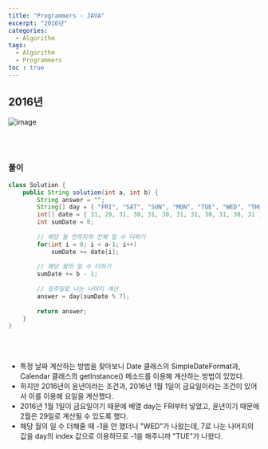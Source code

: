 ```yaml
---
title: "Programmers - JAVA"
excerpt: "2016년"
categories: 
  - Algorithm 
tags: 
  - Algorithm  
  - Programmers
toc : true
---
```


## 2016년

![image](https://user-images.githubusercontent.com/72387870/114331388-d8c66f80-9b7e-11eb-88d1-a699e9665fb2.png)

<br><br>

### 풀이

``` java
class Solution {
    public String solution(int a, int b) {
        String answer = "";        
        String[] day = { "FRI", "SAT", "SUN", "MON", "TUE", "WED", "THU" };
        int[] date = { 31, 29, 31, 30, 31, 30, 31, 31, 30, 31, 30, 31 };
        int sumDate = 0;
        
        // 해당 월 전까지의 전체 일 수 더하기
        for(int i = 0; i < a-1; i++)
            sumDate += date[i];
        
        // 해당 월의 일 수 더하기
        sumDate += b - 1;
        
        // 일주일로 나눈 나머지 계산
        answer = day[sumDate % 7];
        
        return answer;
    }
}
```
<br/><br/>

- 특정 날짜 계산하는 방법을 찾아보니 Date 클래스의 SimpleDateFormat과, Calendar 클래스의 getInstance() 메소드를 이용해 계산하는 방법이 있었다.
- 하지만 2016년이 윤년이라는 조건과, 2016년 1월 1일이 금요일이라는 조건이 있어서 이를 이용해 요일을 계산했다.
- 2016년 1월 1일이 금요일이기 때문에 배열 day는 FRI부터 넣었고, 윤년이기 때문에 2월은 29일로 계산될 수 있도록 했다.
- 해당 월의 일 수 더해줄 때 -1을 안 했더니 "WED"가 나왔는데, 7로 나눈 나머지의 값을 day의 index 값으로 이용하므로 -1을 해주니까 "TUE"가 나왔다.

<br/><br/>